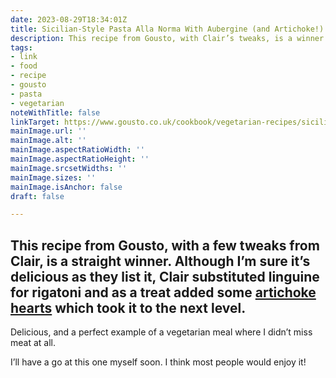 ```yaml
---
date: 2023-08-29T18:34:01Z
title: Sicilian-Style Pasta Alla Norma With Aubergine (and Artichoke!)
description: This recipe from Gousto, with Clair’s tweaks, is a winner
tags:
- link
- food
- recipe
- gousto
- pasta
- vegetarian
noteWithTitle: false
linkTarget: https://www.gousto.co.uk/cookbook/vegetarian-recipes/sicilian-pasta-alla-norma-with-aubergine
mainImage.url: ''
mainImage.alt: ''
mainImage.aspectRatioWidth: ''
mainImage.aspectRatioHeight: ''
mainImage.srcsetWidths: ''
mainImage.sizes: ''
mainImage.isAnchor: false
draft: false

---
```

This recipe from Gousto, with a few tweaks from Clair, is a straight winner. Although I’m sure it’s delicious as they list it, Clair substituted linguine for rigatoni and as a treat added some [artichoke hearts](https://www.waitrose.com/ecom/products/waitrose-sliced-artichoke-hearts/017483-8480-8481) which took it to the next level.
---

Delicious, and a perfect example of a vegetarian meal where I didn’t miss meat at all.

I’ll have a go at this one myself soon. I think most people would enjoy it!
